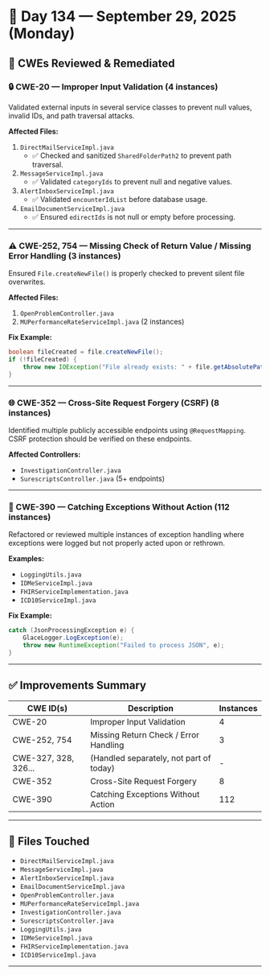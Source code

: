 
# 📅 Day 134 — September 29, 2025 (Monday)


## 📌 CWEs Reviewed & Remediated

### 🔒 CWE-20 — Improper Input Validation (4 instances)

Validated external inputs in several service classes to prevent null values, invalid IDs, and path traversal attacks.

**Affected Files:**
1. `DirectMailServiceImpl.java`
   - ✅ Checked and sanitized `SharedFolderPath2` to prevent path traversal.
2. `MessageServiceImpl.java`
   - ✅ Validated `categoryIds` to prevent null and negative values.
3. `AlertInboxServiceImpl.java`
   - ✅ Validated `encounterIdList` before database usage.
4. `EmailDocumentServiceImpl.java`
   - ✅ Ensured `edirectIds` is not null or empty before processing.

---

### ⚠️ CWE-252, 754 — Missing Check of Return Value / Missing Error Handling (3 instances)

Ensured `File.createNewFile()` is properly checked to prevent silent file overwrites.

**Affected Files:**
1. `OpenProblemController.java`
2. `MUPerformanceRateServiceImpl.java` (2 instances)

**Fix Example:**
```java
boolean fileCreated = file.createNewFile();
if (!fileCreated) {
    throw new IOException("File already exists: " + file.getAbsolutePath());
}
````

---

### 🌐 CWE-352 — Cross-Site Request Forgery (CSRF) (8 instances)

Identified multiple publicly accessible endpoints using `@RequestMapping`. CSRF protection should be verified on these endpoints.

**Affected Controllers:**

* `InvestigationController.java`
* `SurescriptsController.java` (5+ endpoints)

---

### 🧯 CWE-390 — Catching Exceptions Without Action (112 instances)

Refactored or reviewed multiple instances of exception handling where exceptions were logged but not properly acted upon or rethrown.

**Examples:**

* `LoggingUtils.java`
* `IDMeServiceImpl.java`
* `FHIRServiceImplementation.java`
* `ICD10ServiceImpl.java`

**Fix Example:**

```java
catch (JsonProcessingException e) {
    GlaceLogger.LogException(e);
    throw new RuntimeException("Failed to process JSON", e);
}
```

---

## ✅ Improvements Summary

| CWE ID(s)            | Description                             | Instances |
| -------------------- | --------------------------------------- | --------- |
| CWE-20               | Improper Input Validation               | 4         |
| CWE-252, 754         | Missing Return Check / Error Handling   | 3         |
| CWE-327, 328, 326... | (Handled separately, not part of today) | -         |
| CWE-352              | Cross-Site Request Forgery              | 8         |
| CWE-390              | Catching Exceptions Without Action      | 112       |

---


## 📂 Files Touched

* `DirectMailServiceImpl.java`
* `MessageServiceImpl.java`
* `AlertInboxServiceImpl.java`
* `EmailDocumentServiceImpl.java`
* `OpenProblemController.java`
* `MUPerformanceRateServiceImpl.java`
* `InvestigationController.java`
* `SurescriptsController.java`
* `LoggingUtils.java`
* `IDMeServiceImpl.java`
* `FHIRServiceImplementation.java`
* `ICD10ServiceImpl.java`

---
